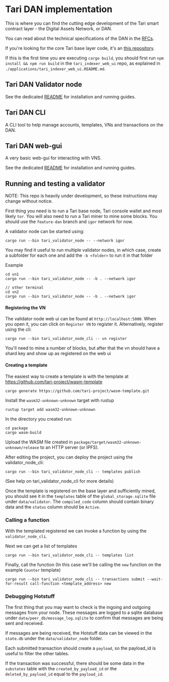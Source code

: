 # Tari DAN implementation

This is where you can find the cutting edge development of the Tari smart contract layer - the Digital Assets 
Network, or DAN.

You can read about the technical specifications of the DAN in the [RFCs](https://rfc.tari.com).

If you're looking for the core Tari base layer code, it's an [this repository](https://github.com/tari-project/tari).

If this is the first time you are executing `cargo build`, you should first run `npm install && npm run build` in the
`tari_indexer_web_ui` repo, as explained in `./applications/tari_indexer_web_ui.README.md`.

## Tari DAN Validator node

See the dedicated [README](./applications/tari_validator_node/README.md) for installation and running guides.

## Tari DAN CLI

A CLI tool to help manage accounts, templates, VNs and transactions on the DAN.

## Tari DAN web-gui

A very basic web-gui for interacting with VNS.

See the dedicated [README](./applications/tari_validator_node_web_ui/README.md) for installation and running guides.

## Running and testing a validator

NOTE: This repo is heavily under development, so these instructions may change without notice.

First thing you need is to run a Tari base node, Tari console wallet and most likely `tor`. You will also need to run a Tari miner to mine some 
blocks. You should use the `feature-dan` branch and `igor` network for now.

A validator node can be started using:

```
cargo run --bin tari_validator_node -- --network igor
``` 

You may find it useful to run multiple validator nodes, in which case, create a subfolder for each one and add the `-b <folder>` to run it in that folder

Example
```
cd vn1 
cargo run --bin tari_validator_node -- -b . --network igor

// other terminal 
cd vn2
cargo run --bin tari_validator_node -- -b . --network igor
```

#### Registering the VN
The validator node web ui can be found at `http://localhost:5000`. When you open it, you can click on `Register VN` to register it. Alternatively, register using the cli:
```
cargo run --bin tari_validator_node_cli -- vn register
```

You'll need to mine a number of blocks, but after that the vn should have a shard key and show up as registered on the web ui

#### Creating a template 

The easiest way to create a template is with the template at https://github.com/tari-project/wasm-template 

```
cargo generate https://github.com/tari-project/wasm-template.git
```

Install the `wasm32-unknown-unknown` target with rustup

```
rustup target add wasm32-unknown-unknown
```

In the directory you created run:

```
cd package
cargo wasm-build
```

Upload the WASM file created in `package/target/wasm32-unknown-unknown/release` to an HTTP server (or IPFS).

After editing the project, you can deploy the project using the validator_node_cli:

```
cargo run --bin tari_validator_node_cli -- templates publish 
```

(See help on tari_validator_node_cli for more details)

Once the template is registered on the base layer and sufficiently mined, you should see it in the `templates` table of the `global_storage.sqlite` file  under `data/validator`. The `compiled_code` column should contain binary data and the `status` column should be `Active`.

### Calling a function
With the templated registered we can invoke a function by using the `validator_node_cli`.

Next we can get a list of templates

```
cargo run --bin tari_validator_node_cli -- templates list
```

Finally, call the function (In this case we'll be calling the `new` function on the example `Counter` template)

```
cargo run --bin tari_validator_node_cli -- transactions submit --wait-for-result call-function <template_address> new 
```

### Debugging Hotstuff 
The first thing that you may want to check is the ingoing and outgoing messages from your node. These messages are logged to a sqlite database under `data/peer_db/message_log.sqlite` to confirm that messages are being sent and received.

If messages are being received, the Hotstuff data can be viewed in the `state.db` under the `data/validator_node` folder.

Each submitted transaction should create a `payload`, so the payload_id is useful to filter the other tables.

If the transaction was successful, there should be some data in the `substates` table with the `created_by_payload_id` or the `deleted_by_payload_id` equal to the `payload_id`.






